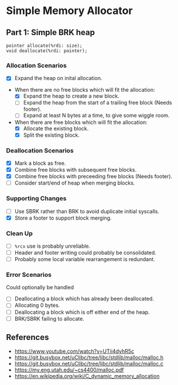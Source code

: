 # Simple Memory Allocator

## Part 1: Simple BRK heap

```
pointer allocate(%rdi: size);
void deallocate(%rdi: pointer);
```

### Allocation Scenarios

- [x] Expand the heap on inital allocation.
- When there are no free blocks which will fit the allocation:
  - [x] Expand the heap to create a new block.
  - [ ] Expand the heap from the start of a trailing free block (Needs footer).
  - [ ] Expand at least N bytes at a time, to give some wiggle room.
- When there are free blocks which will fit the allocation:
  - [x] Allocate the existing block.
  - [x] Split the existing block.

### Deallocation Scenarios

- [x] Mark a block as free.
- [x] Combine free blocks with subsequent free blocks.
- [x] Combine free blocks with preceeding free blocks (Needs footer).
- [ ] Consider start/end of heap when merging blocks.

### Supporting Changes

- [ ] Use SBRK rather than BRK to avoid duplicate initial syscalls.
- [x] Store a footer to support block merging.

### Clean Up

- [ ] `%rcx` use is probably unreliable.
- [ ] Header and footer writing could probably be consolidated.
- [ ] Probably some local variable rearrangement is redundant.

### Error Scenarios

Could optionally be handled

- [ ] Deallocating a block which has already been deallocated.
- [ ] Allocating 0 bytes.
- [ ] Deallocating a block which is off either end of the heap.
- [ ] BRK/SBRK failing to allocate.

## References

- https://www.youtube.com/watch?v=UTii4dyhR5c
- https://git.busybox.net/uClibc/tree/libc/stdlib/malloc/malloc.h
- https://git.busybox.net/uClibc/tree/libc/stdlib/malloc/malloc.c
- https://my.eng.utah.edu/~cs4400/malloc.pdf
- https://en.wikipedia.org/wiki/C_dynamic_memory_allocation
